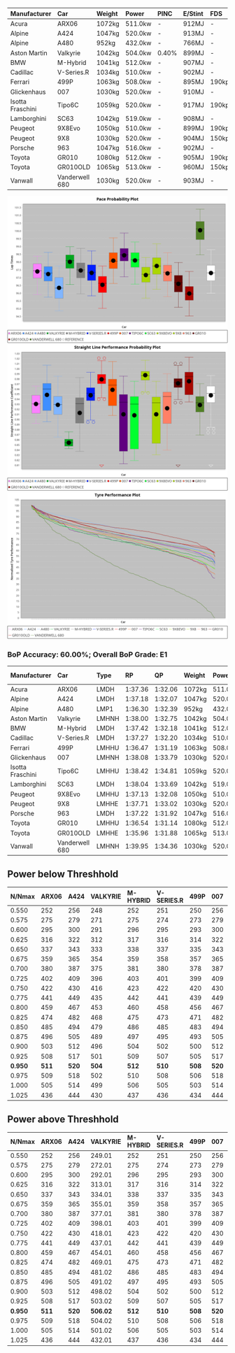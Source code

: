 | Manufacturer     | Car            | Weight | Power   | PINC    | E/Stint | FDS     |
|:-|:-|:-|:-|:-|:-|:-|
| Acura            | ARX06          | 1072kg | 511.0kw |    -    | 912MJ   |    -    |
| Alpine           | A424           | 1047kg | 520.0kw |    -    | 913MJ   |    -    |
| Alpine           | A480           | 952kg  | 432.0kw |    -    | 766MJ   |    -    |
| Aston Martin     | Valkyrie       | 1042kg | 504.0kw | 0.40%   | 899MJ   |    -    |
| BMW              | M-Hybrid       | 1041kg | 512.0kw |    -    | 907MJ   |    -    |
| Cadillac         | V-Series.R     | 1034kg | 510.0kw |    -    | 902MJ   |    -    |
| Ferrari          | 499P           | 1063kg | 508.0kw |    -    | 895MJ   | 190kph  |
| Glickenhaus      | 007            | 1030kg | 520.0kw |    -    | 910MJ   |    -    |
| Isotta Fraschini | Tipo6C         | 1059kg | 520.0kw |    -    | 917MJ   | 190kph  |
| Lamborghini      | SC63           | 1042kg | 519.0kw |    -    | 908MJ   |    -    |
| Peugeot          | 9X8Evo         | 1050kg | 510.0kw |    -    | 899MJ   | 190kph  |
| Peugeot          | 9X8            | 1030kg | 520.0kw |    -    | 904MJ   | 150kph  |
| Porsche          | 963            | 1047kg | 516.0kw |    -    | 902MJ   |    -    |
| Toyota           | GR010          | 1080kg | 512.0kw |    -    | 905MJ   | 190kph  |
| Toyota           | GR010OLD       | 1065kg | 513.0kw |    -    | 960MJ   | 150kph  |
| Vanwall          | Vanderwell 680 | 1030kg | 520.0kw |    -    | 903MJ   |    -    |

![PACECHART](./IMG/CUSTOM.png)
![STRAIGHTLINEPERFORMANCECHART](./IMG/CUSTOM_sp.png)
![TYREPERFORMANCECHART](./IMG/CUSTOM_tw.png)

### BoP Accuracy: 60.00%; Overall BoP Grade: E1
| Manufacturer     | Car            | Type  | RP      | QP      | Weight | Power¹  | Threshhold | PINC    | Power²   | E/Stint | AVG Vmax  | FDS     | RDLC | L/Stint | BOP-Grade | Model Accuracy | Model Points | Match%  | SimDiff |
|:-|:-|:-|:-|:-|:-|:-|:-|:-|:-|:-|:-|:-|:-|:-|:-|:-|:-|:-|:-|
| Acura            | ARX06          | LMDH  | 1:37.36 | 1:32.06 | 1072kg | 511.0kw | 210.0kph   |    -    | 511.00kw |  912MJ  | 307.41kph |    -    | 1.00 | 29      | -B1       | 100.00%        | 996          | 86.19%  | +0.27   |
| Alpine           | A424           | LMDH  | 1:37.18 | 1:32.07 | 1047kg | 520.0kw | 210.0kph   |    -    | 520.00kw |  913MJ  | 312.67kph |    -    | 1.02 | 30      | -B1       | 99.58%         | 1429         | 88.26%  | #       |
| Alpine           | A480           | LMP1  | 1:36.30 | 1:32.39 |  952kg | 432.0kw | 210.0kph   |    -    | 432.00kw |  766MJ  | 306.25kph |    -    | 0.98 | 27      | -Ω1       | 94.94%         | 1689         | 39.71%  | #       |
| Aston Martin     | Valkyrie       | LMHNH | 1:38.00 | 1:32.75 | 1042kg | 504.0kw | 250.0kph   | 0.40%   | 506.00kw |  899MJ  | 295.45kph |    -    | 1.05 | 29      | +E2       | 100.00%        | 247          | 52.99%  | #       |
| BMW              | M-Hybrid       | LMDH  | 1:37.42 | 1:32.18 | 1041kg | 512.0kw | 210.0kph   |    -    | 512.00kw |  907MJ  | 306.21kph |    -    | 1.04 | 29      | ~A1       | 99.97%         | 2912         | 100.00% | #       |
| Cadillac         | V-Series.R     | LMDH  | 1:37.27 | 1:32.20 | 1034kg | 510.0kw | 210.0kph   |    -    | 510.00kw |  902MJ  | 310.47kph |    -    | 1.04 | 29      | -A2       | 99.49%         | 5225         | 93.50%  | #       |
| Ferrari          | 499P           | LMHHU | 1:36.47 | 1:31.19 | 1063kg | 508.0kw | 210.0kph   |    -    | 508.00kw |  895MJ  | 314.29kph | 190kph  | 1.04 | 29      | -Ω1       | 100.00%        | 5378         | 43.33%  | #       |
| Glickenhaus      | 007            | LMHNH | 1:38.08 | 1:33.79 | 1030kg | 520.0kw | 210.0kph   |    -    | 520.00kw |  910MJ  | 315.24kph |    -    | 0.97 | 30      | +D2       | 93.90%         | 2170         | 61.85%  | #       |
| Isotta Fraschini | Tipo6C         | LMHHU | 1:38.42 | 1:34.81 | 1059kg | 520.0kw | 210.0kph   |    -    | 520.00kw |  917MJ  | 305.66kph | 190kph  | 1.06 | 29      | +Ω1       | 100.00%        | 132          | 27.99%  | #       |
| Lamborghini      | SC63           | LMDH  | 1:38.04 | 1:33.69 | 1042kg | 519.0kw | 210.0kph   |    -    | 519.00kw |  908MJ  | 306.11kph |    -    | 1.06 | 30      | +C2       | 100.00%        | 784          | 72.72%  | #       |
| Peugeot          | 9X8Evo         | LMHHU | 1:37.13 | 1:32.08 | 1050kg | 510.0kw | 210.0kph   |    -    | 510.00kw |  899MJ  | 317.35kph | 190kph  | 1.01 | 29      | -C1       | 100.00%        | 1459         | 77.36%  | #       |
| Peugeot          | 9X8            | LMHHE | 1:37.71 | 1:33.02 | 1030kg | 520.0kw | 210.0kph   |    -    | 520.00kw |  904MJ  | 307.20kph | 150kph  | 1.05 | 30      | +B2       | 99.18%         | 4817         | 83.80%  | #       |
| Porsche          | 963            | LMDH  | 1:37.22 | 1:31.92 | 1047kg | 516.0kw | 210.0kph   |    -    | 516.00kw |  902MJ  | 307.85kph |    -    | 1.03 | 29      | -B1       | 99.92%         | 14207        | 88.61%  | #       |
| Toyota           | GR010          | LMHHU | 1:36.54 | 1:31.14 | 1080kg | 512.0kw | 210.0kph   |    -    | 512.00kw |  905MJ  | 311.72kph | 190kph  | 1.01 | 29      | -E2       | 99.86%         | 4280         | 51.86%  | #       |
| Toyota           | GR010OLD       | LMHHE | 1:35.96 | 1:31.88 | 1065kg | 513.0kw | 210.0kph   |    -    | 513.00kw |  960MJ  | 315.32kph | 150kph  | 1.03 | 29      | -Ω1       | 99.46%         | 925          | 19.53%  | #       |
| Vanwall          | Vanderwell 680 | LMHNH | 1:39.95 | 1:34.36 | 1030kg | 520.0kw | 210.0kph   |    -    | 520.00kw |  903MJ  | 310.23kph |    -    | 1.02 | 30      | +Ω2       | 95.82%         | 642          | -27.76% | #       |

## Power below Threshhold
| N/Nmax    | ARX06   | A424    | VALKYRIE | M-HYBRID | V-SERIES.R | 499P    | 007     | TIPO6C  | SC63    | 9X8EVO  | 9X8     | 963     | GR010   | GR010OLD | VANDERWELL 680 | ​     | RPM      | A480    |
|:-|:-|:-|:-|:-|:-|:-|:-|:-|:-|:-|:-|:-|:-|:-|:-|:-|:-|:-|
|  0.550    |  252    |  256    |  248     |  252     |  251       |  250    |  256    |  256    |  256    |  251    |  256    |  254    |  252    |  253     |  256           |  ​    |   --     |   -     |
|  0.575    |  275    |  279    |  271     |  275     |  274       |  273    |  279    |  279    |  279    |  274    |  279    |  277    |  275    |  276     |  279           |  ​    |   --     |   -     |
|  0.600    |  295    |  300    |  291     |  296     |  295       |  293    |  300    |  300    |  299    |  295    |  300    |  298    |  296    |  296     |  300           |  ​    |   --     |   -     |
|  0.625    |  316    |  322    |  312     |  317     |  316       |  314    |  322    |  322    |  321    |  316    |  322    |  319    |  317    |  317     |  322           |  ​    |   --     |   -     |
|  0.650    |  337    |  343    |  333     |  338     |  337       |  335    |  343    |  343    |  342    |  337    |  343    |  340    |  338    |  338     |  343           |  ​    |   --     |   -     |
|  0.675    |  359    |  365    |  354     |  359     |  358       |  357    |  365    |  365    |  364    |  358    |  365    |  362    |  359    |  360     |  365           |  ​    |   --     |   -     |
|  0.700    |  380    |  387    |  375     |  381     |  380       |  378    |  387    |  387    |  386    |  380    |  387    |  384    |  381    |  382     |  387           |  ​    |   --     |   -     |
|  0.725    |  402    |  409    |  396     |  403     |  401       |  399    |  409    |  409    |  408    |  401    |  409    |  406    |  403    |  403     |  409           |  ​    |   --     |   -     |
|  0.750    |  422    |  430    |  416     |  423     |  422       |  420    |  430    |  430    |  429    |  422    |  430    |  427    |  423    |  424     |  430           |  ​    |   --     |   -     |
|  0.775    |  441    |  449    |  435     |  442     |  441       |  439    |  449    |  449    |  448    |  441    |  449    |  446    |  442    |  443     |  449           |  ​    |  5000    |  254    |
|  0.800    |  459    |  467    |  453     |  460     |  458       |  456    |  467    |  467    |  466    |  458    |  467    |  463    |  460    |  461     |  467           |  ​    |  5500    |  300    |
|  0.825    |  474    |  482    |  468     |  475     |  473       |  471    |  482    |  482    |  481    |  473    |  482    |  478    |  475    |  476     |  482           |  ​    |  6000    |  335    |
|  0.850    |  485    |  494    |  479     |  486     |  485       |  483    |  494    |  494    |  493    |  485    |  494    |  490    |  486    |  487     |  494           |  ​    |  6500    |  378    |
|  0.875    |  496    |  505    |  489     |  497     |  495       |  493    |  505    |  505    |  504    |  495    |  505    |  501    |  497    |  498     |  505           |  ​    |  7000    |  422    |
|  0.900    |  503    |  512    |  496     |  504     |  502       |  500    |  512    |  512    |  511    |  502    |  512    |  508    |  504    |  505     |  512           |  ​    |  7500    |  433    |
|  0.925    |  508    |  517    |  501     |  509     |  507       |  505    |  517    |  517    |  516    |  507    |  517    |  513    |  509    |  510     |  517           |  ​    |  8000    |  429    |
| **0.950** | **511** | **520** | **504**  | **512**  | **510**    | **508** | **520** | **520** | **519** | **510** | **520** | **516** | **512** | **513**  | **520**        | **​** | **8500** | **432** |
|  0.975    |  509    |  518    |  502     |  510     |  508       |  506    |  518    |  518    |  517    |  508    |  518    |  514    |  510    |  511     |  518           |  ​    |  9000    |  216    |
|  1.000    |  505    |  514    |  499     |  506     |  505       |  503    |  514    |  514    |  513    |  505    |  514    |  510    |  506    |  507     |  514           |  ​    |   --     |   -     |
|  1.025    |  436    |  444    |  430     |  437     |  436       |  434    |  444    |  444    |  443    |  436    |  444    |  441    |  437    |  438     |  444           |  ​    |   --     |   -     |

## Power above Threshhold
| N/Nmax    | ARX06   | A424    | VALKYRIE   | M-HYBRID | V-SERIES.R | 499P    | 007     | TIPO6C  | SC63    | 9X8EVO  | 9X8     | 963     | GR010   | GR010OLD | VANDERWELL 680 | ​     | RPM      | A480    |
|:-|:-|:-|:-|:-|:-|:-|:-|:-|:-|:-|:-|:-|:-|:-|:-|:-|:-|:-|
|  0.550    |  252    |  256    |  249.01    |  252     |  251       |  250    |  256    |  256    |  256    |  251    |  256    |  254    |  252    |  253     |  256           |  ​    |   --     |   -     |
|  0.575    |  275    |  279    |  272.01    |  275     |  274       |  273    |  279    |  279    |  279    |  274    |  279    |  277    |  275    |  276     |  279           |  ​    |   --     |   -     |
|  0.600    |  295    |  300    |  292.01    |  296     |  295       |  293    |  300    |  300    |  299    |  295    |  300    |  298    |  296    |  296     |  300           |  ​    |   --     |   -     |
|  0.625    |  316    |  322    |  313.01    |  317     |  316       |  314    |  322    |  322    |  321    |  316    |  322    |  319    |  317    |  317     |  322           |  ​    |   --     |   -     |
|  0.650    |  337    |  343    |  334.01    |  338     |  337       |  335    |  343    |  343    |  342    |  337    |  343    |  340    |  338    |  338     |  343           |  ​    |   --     |   -     |
|  0.675    |  359    |  365    |  355.01    |  359     |  358       |  357    |  365    |  365    |  364    |  358    |  365    |  362    |  359    |  360     |  365           |  ​    |   --     |   -     |
|  0.700    |  380    |  387    |  377.01    |  381     |  380       |  378    |  387    |  387    |  386    |  380    |  387    |  384    |  381    |  382     |  387           |  ​    |   --     |   -     |
|  0.725    |  402    |  409    |  398.01    |  403     |  401       |  399    |  409    |  409    |  408    |  401    |  409    |  406    |  403    |  403     |  409           |  ​    |   --     |   -     |
|  0.750    |  422    |  430    |  418.01    |  423     |  422       |  420    |  430    |  430    |  429    |  422    |  430    |  427    |  423    |  424     |  430           |  ​    |   --     |   -     |
|  0.775    |  441    |  449    |  437.01    |  442     |  441       |  439    |  449    |  449    |  448    |  441    |  449    |  446    |  442    |  443     |  449           |  ​    |  5000    |  254    |
|  0.800    |  459    |  467    |  454.01    |  460     |  458       |  456    |  467    |  467    |  466    |  458    |  467    |  463    |  460    |  461     |  467           |  ​    |  5500    |  300    |
|  0.825    |  474    |  482    |  469.01    |  475     |  473       |  471    |  482    |  482    |  481    |  473    |  482    |  478    |  475    |  476     |  482           |  ​    |  6000    |  335    |
|  0.850    |  485    |  494    |  481.02    |  486     |  485       |  483    |  494    |  494    |  493    |  485    |  494    |  490    |  486    |  487     |  494           |  ​    |  6500    |  378    |
|  0.875    |  496    |  505    |  491.02    |  497     |  495       |  493    |  505    |  505    |  504    |  495    |  505    |  501    |  497    |  498     |  505           |  ​    |  7000    |  422    |
|  0.900    |  503    |  512    |  498.02    |  504     |  502       |  500    |  512    |  512    |  511    |  502    |  512    |  508    |  504    |  505     |  512           |  ​    |  7500    |  433    |
|  0.925    |  508    |  517    |  503.02    |  509     |  507       |  505    |  517    |  517    |  516    |  507    |  517    |  513    |  509    |  510     |  517           |  ​    |  8000    |  429    |
| **0.950** | **511** | **520** | **506.02** | **512**  | **510**    | **508** | **520** | **520** | **519** | **510** | **520** | **516** | **512** | **513**  | **520**        | **​** | **8500** | **432** |
|  0.975    |  509    |  518    |  504.02    |  510     |  508       |  506    |  518    |  518    |  517    |  508    |  518    |  514    |  510    |  511     |  518           |  ​    |  9000    |  216    |
|  1.000    |  505    |  514    |  501.02    |  506     |  505       |  503    |  514    |  514    |  513    |  505    |  514    |  510    |  506    |  507     |  514           |  ​    |   --     |   -     |
|  1.025    |  436    |  444    |  432.01    |  437     |  436       |  434    |  444    |  444    |  443    |  436    |  444    |  441    |  437    |  438     |  444           |  ​    |   --     |   -     |
